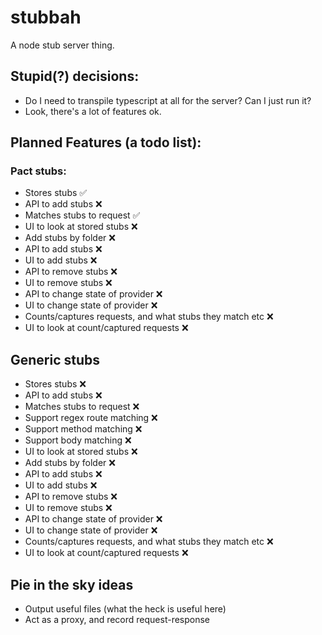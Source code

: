 # stubbah

A node stub server thing.

## Stupid(?) decisions:

- Do I need to transpile typescript at all for the server? Can I just run it?
- Look, there's a lot of features ok.

## Planned Features (a todo list):

### Pact stubs:

- Stores stubs ✅
- API to add stubs ❌
- Matches stubs to request ✅
- UI to look at stored stubs ❌
- Add stubs by folder ❌
- API to add stubs ❌
- UI to add stubs ❌
- API to remove stubs ❌
- UI to remove stubs ❌
- API to change state of provider ❌
- UI to change state of provider ❌
- Counts/captures requests, and what stubs they match etc ❌
- UI to look at count/captured requests ❌

## Generic stubs

- Stores stubs ❌
- API to add stubs ❌
- Matches stubs to request ❌
- Support regex route matching ❌
- Support method matching ❌
- Support body matching ❌
- UI to look at stored stubs ❌
- Add stubs by folder ❌
- API to add stubs ❌
- UI to add stubs ❌
- API to remove stubs ❌
- UI to remove stubs ❌
- API to change state of provider ❌
- UI to change state of provider ❌
- Counts/captures requests, and what stubs they match etc ❌
- UI to look at count/captured requests ❌

## Pie in the sky ideas

- Output useful files (what the heck is useful here)
- Act as a proxy, and record request-response
